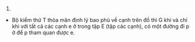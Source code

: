 1.

- Bộ kiểm thử T thỏa mãn định lý bao phủ về cạnh trên đồ thì G khi và chỉ khi với tất cả các cạnh e ở trong tập E (tập các cạnh), có một đường đi p ở để p tham quan được e.

